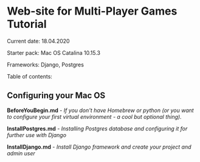 # Web-site for Multi-Player Games Tutorial

Current date: 18.04.2020

Starter pack: Mac OS Catalina 10.15.3

Frameworks: Django, Postgres

Table of contents:

## Configuring your Mac OS

**BeforeYouBegin.md** - *If you don't have Homebrew or python (or you want to configure your first virtual environment - a cool but optional thing).*

**InstallPostgres.md** - *Installing Postgres database and configuring it for further use with Django*

**InstallDjango.md** - *Install Django framework and create your project and admin user*